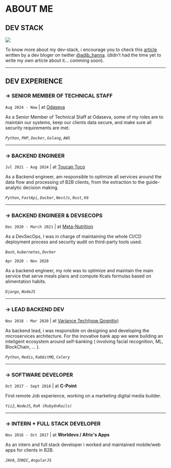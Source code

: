 # ABOUT ME

## DEV STACK

<img src="https://substackcdn.com/image/fetch/f_auto,q_auto:good,fl_progressive:steep/https%3A%2F%2Fsubstack-post-media.s3.amazonaws.com%2Fpublic%2Fimages%2Fd0b073eb-d7c8-47b6-be88-17fc8b6b5c1b_1280x720.jpeg"  style="width: inherit;"/>

To know more about my dev-stack, i encourage you to check this [article](https://dotfiles.substack.com/p/18-sanix-darker) written by a dev bloger on twitter [@adib_hanna](https://twitter.com/Adib_Hanna). (didn't had the time yet to write my own article about it... comming soon).

-----------

## DEV EXPERIENCE


### -> SENIOR MEMBER OF TECHNICAL STAFF

`Aug 2024 - Now` | at [Odaseva](https://www.odaseva.com/en/)

As a Senior Member of Technical Staff at Odaseva, some of my roles are to maintain our systems, keep our clients data secure, and make sure all security requirements are met.


*`Python`*, *`PHP`*, *`Docker`*, *`Golang`*, *`AWS`*

<hr/>

### -> BACKEND ENGINEER

`Jul 2021 - Aug 2024` | at [Toucan Toco](https://www.toucantoco.com/en/)

As a Backend engineer, am responsible to optimize all services around the data flow and processing of B2B clients, from the extraction to the guide-analytic decision making.

*`Python`*, *`FastApi`*, *`Docker`*, *`NestJs`*, *`Rust`*, *`K6`*

<hr/>

### -> BACKEND ENGINEER & DEVSECOPS

`Dec 2020 - March 2021` | at [Meta-Nutrition](https://www.metnu.com/)

As a DevSecOps, I was in charge of maintaining the whole CI/CD deployment process and security audit on third-party tools used.

*`Bash`*, *`kubernetes`*, *`Docker`*

`Apr 2020 - Nov 2020`

As a backend engineer, my role was to optimize and maintain the main service that serve meals plans and compute Kcals formulas based on alimentation habits.

*`Django`*, *`NodeJS`*

<hr/>

### -> LEAD BACKEND DEV

`Nov 2018 - Mar 2020` | at [Variance Tech(now Qognitiv)](https://qognitiv.io/)

As backend lead, i was responsible on designing and developing the microservices architecture.
For the inovative bank app we were building an inteligent ecosystem around self-banking ( involving facial recognition, ML, BlockChain, ... ).

*`Python`*, *`Redis`*, *`RabbitMQ`*, *`Celery`*

<hr/>

### -> SOFTWARE DEVELOPER

`Oct 2017 - Sept 2018` | at **C-Point**

First remote Job experience, working on a marketing digital media builder.

*`Yii2`*, *`NodeJS`*, *`RoR (RubyOnRails)`*

<hr/>

### -> INTERN + FULL STACK DEVELOPER

`Nov 2016 - Oct 2017` | at **Worldevs / Afric's Apps**

As an intern and full stack developer i worked and maintained mobile/web apps for clients in B2B.

*`JAVA`*, *`IONIC`*, *`AngularJS`*

